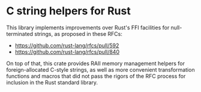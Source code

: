 # C string helpers for Rust

This library implements improvements over Rust's FFI facilities for
null-terminated strings, as proposed in these RFCs:

* https://github.com/rust-lang/rfcs/pull/592
* https://github.com/rust-lang/rfcs/pull/840

On top of that, this crate provides RAII memory management helpers for
foreign-allocated C-style strings, as well as more convenient transformation
functions and macros that did not pass the rigors of the RFC process for
inclusion in the Rust standard library.
